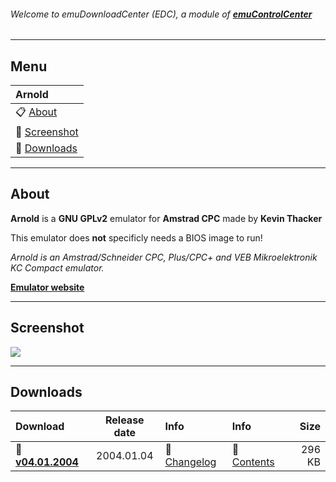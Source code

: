 ###### Welcome to emuDownloadCenter (EDC), a module of [**emuControlCenter**](https://github.com/PhoenixInteractiveNL/emuControlCenter/wiki/)
***
## Menu
| **Arnold** |
|:---------|
| :clipboard: [About](#about) |
| :sunrise: [Screenshot](#screenshot) |
| :floppy_disk: [Downloads](#downloads) |
***
## About
**Arnold** is a **GNU GPLv2** emulator for **Amstrad CPC** made by **Kevin Thacker**

This emulator does **not** specificly needs a BIOS image to run!

_Arnold is an Amstrad/Schneider CPC, Plus/CPC+ and VEB Mikroelektronik KC Compact emulator._

[**Emulator website**](http://arnold.cpc-live.com/)
***
## Screenshot
![](https://raw.githubusercontent.com/PhoenixInteractiveNL/emuDownloadCenter/master/downloadhooks/arnold/arnold_screen.jpg)
***
## Downloads
| Download | Release date  | Info       | Info       | Size       |
|:---------|:-------------:|:-----------|:-----------|-----------:|
| :floppy_disk: [**v04.01.2004**](https://github.com/PhoenixInteractiveNL/edc-repo0002/raw/master/arnold/04.01.2004.7z) | 2004.01.04 | :page_facing_up: [Changelog](https://github.com/PhoenixInteractiveNL/edc-repo0002/blob/master/arnold/04.01.2004_changelog.txt) | :mag_right: [Contents](https://github.com/PhoenixInteractiveNL/edc-repo0002/blob/master/arnold/04.01.2004_contents.txt) | 296 KB |
